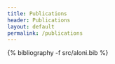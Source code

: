 ```yaml
---
title: Publications
header: Publications
layout: default
permalink: /publications
---
```


{% bibliography -f src/aloni.bib %}



